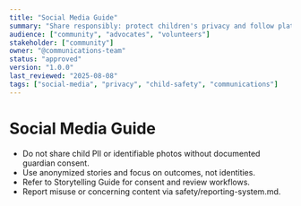 ```yaml
---
title: "Social Media Guide"
summary: "Share responsibly: protect children's privacy and follow platform rules."
audience: ["community", "advocates", "volunteers"]
stakeholder: ["community"]
owner: "@communications-team"
status: "approved"
version: "1.0.0"
last_reviewed: "2025-08-08"
tags: ["social-media", "privacy", "child-safety", "communications"]
---
```


# Social Media Guide

- Do not share child PII or identifiable photos without documented guardian consent.
- Use anonymized stories and focus on outcomes, not identities.
- Refer to Storytelling Guide for consent and review workflows.
- Report misuse or concerning content via safety/reporting-system.md.
